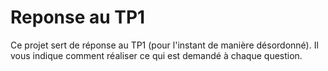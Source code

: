 # Reponse au TP1

Ce projet sert de réponse au TP1 (pour l'instant de manière désordonné).
Il vous indique comment réaliser ce qui est demandé à chaque question.
